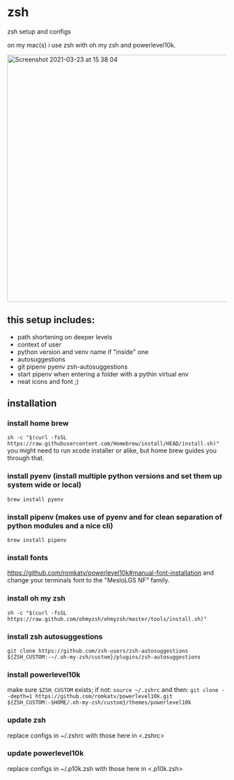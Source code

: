 # zsh
zsh setup and configs

on my mac(s) i use zsh with oh my zsh and powerlevel10k.

<img width="566" alt="Screenshot 2021-03-23 at 15 38 04" src="https://user-images.githubusercontent.com/36721/112163928-c5625d00-8bed-11eb-9c37-bbab79aa0532.png">

## this setup includes:
- path shortening on deeper levels
- context of user
- python version and venv name if "inside" one
- autosuggestions
- git pipenv pyenv zsh-autosuggestions
- start pipenv when entering a folder with a pythin virtual env
- neat icons and font ;)

## installation

### install home brew
```sh -c "$(curl -fsSL https://raw.githubusercontent.com/Homebrew/install/HEAD/install.sh)"```
you might need to run xcode installer or alike, but home brew guides you through that.

### install pyenv (install multiple python versions and set them up system wide or local)
```brew install pyenv```

### install pipenv (makes use of pyenv and for clean separation of python modules and a nice cli)
```brew install pipenv```

### install fonts
https://github.com/romkatv/powerlevel10k#manual-font-installation
and change your terminals font to the "MesloLGS NF" family.

### install oh my zsh
```sh -c "$(curl -fsSL https://raw.github.com/ohmyzsh/ohmyzsh/master/tools/install.sh)"```

### install zsh autosuggestions
```git clone https://github.com/zsh-users/zsh-autosuggestions ${ZSH_CUSTOM:-~/.oh-my-zsh/custom}/plugins/zsh-autosuggestions```

### install powerlevel10k
make sure ```$ZSH_CUSTOM``` exists; if not: ```source ~/.zshrc``` and then:
```git clone --depth=1 https://github.com/romkatv/powerlevel10k.git ${ZSH_CUSTOM:-$HOME/.oh-my-zsh/custom}/themes/powerlevel10k```

### update zsh
replace configs in ~/.zshrc with those here in <.zshrc>

### update powerlevel10k
replace configs in ~/.p10k.zsh with those here in <.p10k.zsh>
